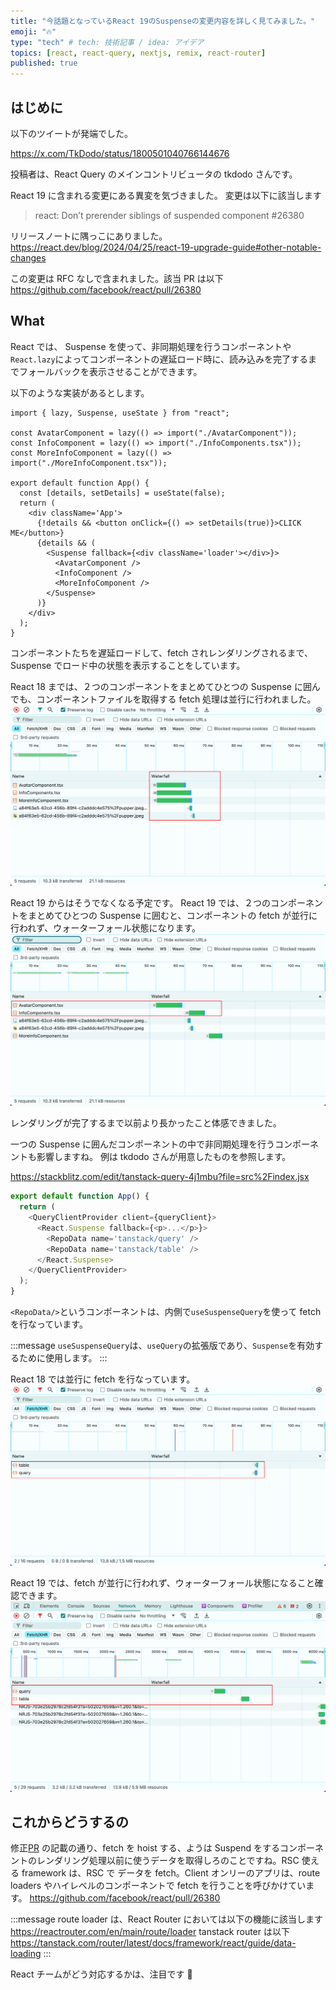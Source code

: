 ```yaml
---
title: "今話題となっているReact 19のSuspenseの変更内容を詳しく見てみました。"
emoji: "🔥"
type: "tech" # tech: 技術記事 / idea: アイデア
topics: [react, react-query, nextjs, remix, react-router]
published: true
---
```


## はじめに

以下のツイートが発端でした。

https://x.com/TkDodo/status/1800501040766144676

投稿者は、React Query のメインコントリビュータの tkdodo さんです。

React 19 に含まれる変更にある異変を気づきました。
変更は以下に該当します

> react: Don’t prerender siblings of suspended component #26380

リリースノートに隅っこにありました。
https://react.dev/blog/2024/04/25/react-19-upgrade-guide#other-notable-changes

この変更は RFC なしで含まれました。該当 PR は以下
https://github.com/facebook/react/pull/26380

## What

React では、 Suspense を使って、非同期処理を行うコンポーネントや`React.lazy`によってコンポーネントの遅延ロード時に、読み込みを完了するまでフォールバックを表示させることができます。

以下のような実装があるとします。

```ts:App.tsx
import { lazy, Suspense, useState } from "react";

const AvatarComponent = lazy(() => import("./AvatarComponent"));
const InfoComponent = lazy(() => import("./InfoComponents.tsx"));
const MoreInfoComponent = lazy(() => import("./MoreInfoComponent.tsx"));

export default function App() {
  const [details, setDetails] = useState(false);
  return (
    <div className='App'>
      {!details && <button onClick={() => setDetails(true)}>CLICK ME</button>}
      {details && (
        <Suspense fallback={<div className='loader'></div>}>
          <AvatarComponent />
          <InfoComponent />
          <MoreInfoComponent />
        </Suspense>
      )}
    </div>
  );
}

```

コンポーネントたちを遅延ロードして、fetch されレンダリングされるまで、Suspense でロード中の状態を表示することをしています。

React 18 までは、２つのコンポーネントをまとめてひとつの Suspense に囲んでも、コンポーネントファイルを取得する fetch 処理は並行に行われました。
![alt text](/images/d12e231adbde15/1.png)

React 19 からはそうでなくなる予定です。
React 19 では、２つのコンポーネントをまとめてひとつの Suspense に囲むと、コンポーネントの fetch が並行に行われず、ウォーターフォール状態になります。
![alt text](/images/d12e231adbde15/4.png)

レンダリングが完了するまで以前より長かったこと体感できました。

一つの Suspense に囲んだコンポーネントの中で非同期処理を行うコンポーネントも影響しますね。
例は tkdodo さんが用意したものを参照します。

https://stackblitz.com/edit/tanstack-query-4j1mbu?file=src%2Findex.jsx

```ts
export default function App() {
  return (
    <QueryClientProvider client={queryClient}>
      <React.Suspense fallback={<p>...</p>}>
        <RepoData name='tanstack/query' />
        <RepoData name='tanstack/table' />
      </React.Suspense>
    </QueryClientProvider>
  );
}
```

`<RepoData/>`というコンポーネントは、内側で`useSuspenseQuery`を使って fetch を行なっています。

:::message
`useSuspenseQuery`は、`useQuery`の拡張版であり、`Suspense`を有効するために使用します。
:::

React 18 では並行に fetch を行なっています。
![alt text](/images/d12e231adbde15/image.png)

React 19 では、fetch が並行に行われず、ウォーターフォール状態になること確認できます。
![alt text](/images/d12e231adbde15/image2.png)

## これからどうするの

修正[PR](https://github.com/facebook/react/pull/26380) の記載の通り、fetch を hoist する、ようは Suspend をするコンポーネントのレンダリング処理以前に使うデータを取得しろのことですね。RSC 使える framework は、RSC で データを fetch。Client オンリーのアプリは、route loaders やハイレベルのコンポーネントで fetch を行うことを呼びかけています。
https://github.com/facebook/react/pull/26380

:::message
route loader は、React Router においては以下の機能に該当します
https://reactrouter.com/en/main/route/loader
tanstack router は以下
https://tanstack.com/router/latest/docs/framework/react/guide/data-loading
:::

React チームがどう対応するかは、注目です 👀

